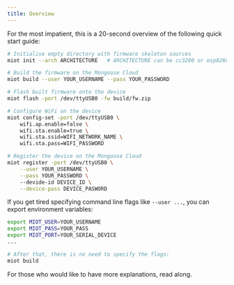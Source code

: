 ```yaml
---
title: Overview
---
```


For the most impatient, this is a 20-second overview of the following
quick start guide:

```bash
# Initialise empty directory with firmware skeleton sources
miot init --arch ARCHITECTURE   # ARCHITECTURE can be cc3200 or esp8266

# Build the firmware on the Mongoose Cloud
miot build --user YOUR_USERNAME --pass YOUR_PASSWORD

# Flash built firmware onto the device
miot flash -port /dev/ttyUSB0 -fw build/fw.zip

# Configure WiFi on the device
miot config-set -port /dev/ttyUSB0 \
    wifi.ap.enable=false \
    wifi.sta.enable=true \
    wifi.sta.ssid=WIFI_NETWORK_NAME \
    wifi.sta.pass=WIFI_PASSWORD

# Register the device on the Mongoose Cloud
miot register -port /dev/ttyUSB0 \
    --user YOUR_USERNAME \
    --pass YOUR_PASSWORD \  
    --devide-id DEVICE_ID \
    --device-pass DEVICE_PASWORD
```

If you get tired specifying command line flags like `--user ...`, you can
export environment variables:

```bash
export MIOT_USER=YOUR_USERNAME
export MIOT_PASS=YOUR_PASS
export MIOT_PORT=YOUR_SERIAL_DEVICE
...

# After that, there is no need to specify the flags:
miot build
```

For those who would like to have more explanations, read along.
